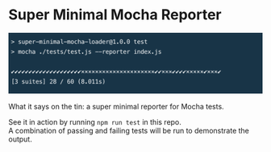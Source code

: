 # Super Minimal Mocha Reporter

![Example output of the reporter](example.png)

What it says on the tin: a super minimal reporter for Mocha tests.

See it in action by running `npm run test` in this repo.  
A combination of passing and failing tests will be run to demonstrate the output.
